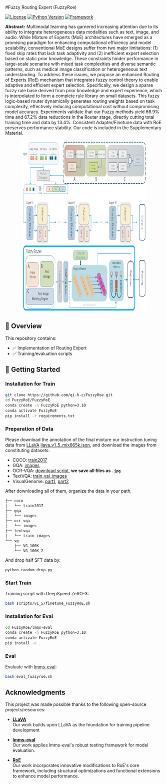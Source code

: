 #Fuzzy Routing Expert (FuzzyRoe)

[![License](https://img.shields.io/badge/License-Apache%202.0-blue.svg)](LICENSE)
[![Python Version](https://img.shields.io/badge/python-3.8%2B-blue)]()
[![Framework](https://img.shields.io/badge/framework-PyTorch-red)]()


**Abstract:** Multimodal learning has garnered increasing attention due to its ability to integrate heterogeneous data modalities such as text, image, and audio. While Mixture of Experts (MoE) architectures have emerged as a promising paradigm for enhancing computational efficiency and model scalability, conventional MoE designs suffer from two major limitations: (1) fixed skip rates that lack task adaptivity and (2) inefficient expert selection based on static prior knowledge. These constraints hinder performance in large-scale scenarios with mixed task complexities and diverse semantic patterns, such as medical image classification or heterogeneous text understanding.
To address these issues, we propose an enhanced Routing of Experts (RoE) mechanism that integrates fuzzy control theory to enable adaptive and efficient expert selection. Specifically, we design a sparse fuzzy rule base derived from prior knowledge and expert experience, which is interpolated to form a complete rule library on small datasets. This fuzzy logic-based router dynamically generates routing weights based on task complexity, effectively reducing computational cost without compromising model accuracy. Experiments validate that our Fuzzy methods yield 66.9% time and 67.2% data reductions in the Router stage, directly cutting total training time and data by 13.4%. Consistent Adapter/Finetune data with RoE preserves performance stability. Our code is included in the Supplementary Material.

<div  align="center">    
<img src="img/framework.png" width="80%" height="550px">
</div>

## 📌 Overview
This repository contains:
- ✅ Implementation of Routing Expert
- ✅ Training/evaluation scripts

## 🚀 Getting Started

### Installation for Train
```bash
git clone https://github.com/qi-h-c/FuzzyRoe.git
cd FuzzyRoE/FuzzyRoE
conda create -n FuzzyRoE python=3.10
conda activate FuzzyRoE
pip install -r requirements.txt
```
### Preparation of Data

Please download the annotation of the final mixture our instruction tuning data from [LLaVA](https://github.com/haotian-liu/LLaVA) [llava_v1_5_mix665k.json](https://huggingface.co/datasets/liuhaotian/LLaVA-Instruct-150K/blob/main/llava_v1_5_mix665k.json), and download the images from constituting datasets:

- COCO: [train2017](http://images.cocodataset.org/zips/train2017.zip)
- GQA: [images](https://downloads.cs.stanford.edu/nlp/data/gqa/images.zip)
- OCR-VQA: [download script](https://drive.google.com/drive/folders/1_GYPY5UkUy7HIcR0zq3ZCFgeZN7BAfm_?usp=sharing), **we save all files as `.jpg`**
- TextVQA: [train_val_images](https://dl.fbaipublicfiles.com/textvqa/images/train_val_images.zip)
- VisualGenome: [part1](https://cs.stanford.edu/people/rak248/VG_100K_2/images.zip), [part2](https://cs.stanford.edu/people/rak248/VG_100K_2/images2.zip)

After downloading all of them, organize the data in your path,

```
├── coco
│   └── train2017
├── gqa
│   └── images
├── ocr_vqa
│   └── images
├── textvqa
│   └── train_images
└── vg
    ├── VG_100K
    └── VG_100K_2
```

And drop half SFT data by:

```bash
python random_drop.py
```

### Start Train

Training script with DeepSpeed ZeRO-3: 

```bash
bash scripts/v1_5/finetune_FuzzyRoE.sh
```

### Installation for Eval
```bash
cd FuzzyRoE/lmms-eval
conda create -n FuzzyRoE python=3.10
conda activate FuzzyRoE
pip install -e .
```

### Eval

Evaluate with [lmms-eval](https://github.com/EvolvingLMMs-Lab/lmms-eval):

```bash
bash eval_fuzzyroe.sh
```

## Acknowledgments

This project was made possible thanks to the following open-source projects/resources:

- **[LLaVA](https://github.com/haotian-liu/LLaVA)**  
  Our work builds upon LLaVA as the foundation for training pipeline development

- **[lmms-eval](https://github.com/EvolvingLMMs-Lab/lmms-eval)**  
  Our work applies lmms-eval's robust testing framework for model evaluation.

- **[RoE](https://github.com/DoubtedSteam/RoE.git)**  
  Our work incorporates innovative modifications to RoE's core framework, including structural optimizations and functional extensions to enhance model performance.


